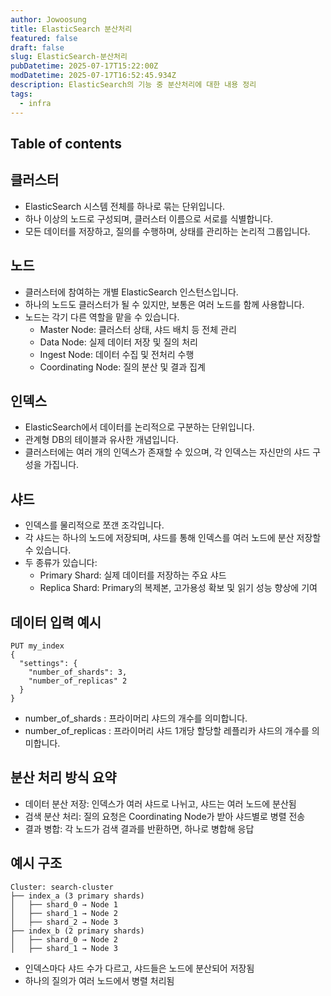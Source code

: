 ```yaml
---
author: Jowoosung
title: ElasticSearch 분산처리  
featured: false
draft: false
slug: ElasticSearch-분산처리   
pubDatetime: 2025-07-17T15:22:00Z
modDatetime: 2025-07-17T16:52:45.934Z
description: ElasticSearch의 기능 중 분산처리에 대한 내용 정리  
tags: 
  - infra
---  
```


## Table of contents

## 클러스터  
- ElasticSearch 시스템 전체를 하나로 묶는 단위입니다.  
- 하나 이상의 노드로 구성되며, 클러스터 이름으로 서로를 식별합니다.  
- 모든 데이터를 저장하고, 질의를 수행하며, 상태를 관리하는 논리적 그룹입니다.  

## 노드  
- 클러스터에 참여하는 개별 ElasticSearch 인스턴스입니다.  
- 하나의 노드도 클러스터가 될 수 있지만, 보통은 여러 노드를 함께 사용합니다.  
- 노드는 각기 다른 역할을 맡을 수 있습니다.  
    - Master Node: 클러스터 상태, 샤드 배치 등 전체 관리  
    - Data Node: 실제 데이터 저장 및 질의 처리  
    - Ingest Node: 데이터 수집 및 전처리 수행  
    - Coordinating Node: 질의 분산 및 결과 집계  

## 인덱스  
- ElasticSearch에서 데이터를 논리적으로 구분하는 단위입니다.  
- 관계형 DB의 테이블과 유사한 개념입니다.  
- 클러스터에는 여러 개의 인덱스가 존재할 수 있으며, 각 인덱스는 자신만의 샤드 구성을 가집니다.  

## 샤드  
- 인덱스를 물리적으로 쪼갠 조각입니다.  
- 각 샤드는 하나의 노드에 저장되며, 샤드를 통해 인덱스를 여러 노드에 분산 저장할 수 있습니다.  
- 두 종류가 있습니다:
    - Primary Shard: 실제 데이터를 저장하는 주요 샤드  
    - Replica Shard: Primary의 복제본, 고가용성 확보 및 읽기 성능 향상에 기여  


## 데이터 입력 예시  
```
PUT my_index
{
  "settings": {
    "number_of_shards": 3,
    "number_of_replicas" 2
  }
}
```
- number_of_shards : 프라이머리 샤드의 개수를 의미합니다.  
- number_of_replicas : 프라이머리 샤드 1개당 할당할 레플리카 샤드의 개수를 의미합니다.  

## 분산 처리 방식 요약  
- 데이터 분산 저장: 인덱스가 여러 샤드로 나뉘고, 샤드는 여러 노드에 분산됨  
- 검색 분산 처리: 질의 요청은 Coordinating Node가 받아 샤드별로 병렬 전송  
- 결과 병합: 각 노드가 검색 결과를 반환하면, 하나로 병합해 응답  

## 예시 구조  
```
Cluster: search-cluster
├── index_a (3 primary shards)
│   ├── shard_0 → Node 1
│   ├── shard_1 → Node 2
│   ├── shard_2 → Node 3
├── index_b (2 primary shards)
│   ├── shard_0 → Node 2
│   ├── shard_1 → Node 3
```
- 인덱스마다 샤드 수가 다르고, 샤드들은 노드에 분산되어 저장됨  
- 하나의 질의가 여러 노드에서 병렬 처리됨  
